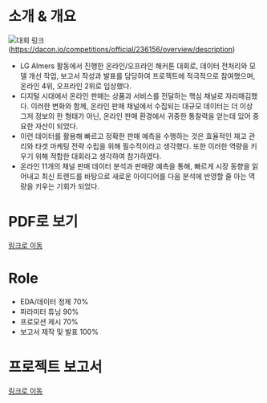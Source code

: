 # 소개 & 개요
![대회 링크](https://github.com/osoomin1503/drawing/blob/main/20240417_163841.png)(https://dacon.io/competitions/official/236156/overview/description)
- LG AImers 활동에서 진행한 온라인/오프라인 해커톤 대회로, 데이터 전처리와 모델 개선 작업, 보고서 작성과 발표를 담당하여 프로젝트에 적극적으로 참여했으며, 온라인 4위, 오프라인 2위로 입상했다.
- 디지털 시대에서 온라인 판매는 상품과 서비스를 전달하는 핵심 채널로 자리매김했다. 이러한 변화와 함께, 온라인 판매 채널에서 수집되는 대규모 데이터는 더 이상 그저 정보의 한 형태가 아닌, 온라인 판매 환경에서 귀중한 통찰력을 얻는데 있어 중요한 자산이 되었다.
- 이런 데이터를 활용해 빠르고 정확한 판매 예측을 수행하는 것은 효율적인 재고 관리와 타겟 마케팅 전략 수립을 위해 필수적이라고 생각했다. 또한 이러한 역량을 키우기 위해 적합한 대회라고 생각하여 참가하였다.
- 온라인 11개의 채널 판매 데이터 분석과 판매량 예측을 통해, 빠르게 시장 동향을 읽어내고 최신 트렌드를 바탕으로 새로운 아이디어를 다음 분석에 반영할 줄 아는 역량을 키우는 기회가 되었다.


# PDF로 보기
[링크로 이동](https://github.com/osoomin1503/Contest_code/blob/main/5_2023_%EC%98%A8%EB%9D%BC%EC%9D%B8%20%EC%B1%84%EB%84%90%20%ED%8C%90%EB%A7%A4%EB%9F%89%20%EC%98%88%EC%B8%A1/LG-Aimers-%EC%98%A4%ED%94%84%EB%9D%BC%EC%9D%B8-%ED%95%B4%EC%BB%A4%ED%86%A4_%EC%8A%A4%ED%8B%B8%EB%A9%94%EC%9D%B4%ED%8A%B8_%EC%B5%9C%EC%A2%85.pdf)


# Role
- EDA/데이터 정제 70%
- 파라미터 튜닝 90%
- 프로모션 제시 70%
- 보고서 제작 및 발표 100%


# 프로젝트 보고서
[링크로 이동](https://www.notion.so/AI-439b2ddbce6646a3b0f00abe84d109ad?pvs=4#8abca8ad1ef9442c8ef91b951718e059)


